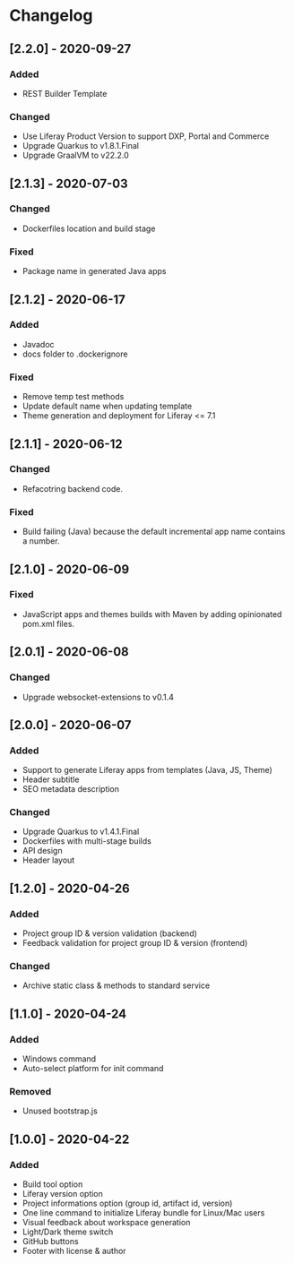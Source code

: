 # Changelog
## [2.2.0] - 2020-09-27
### Added
- REST Builder Template
### Changed
- Use Liferay Product Version to support DXP, Portal and Commerce
- Upgrade Quarkus to v1.8.1.Final
- Upgrade GraalVM to v22.2.0
## [2.1.3] - 2020-07-03
### Changed
- Dockerfiles location and build stage
### Fixed
- Package name in generated Java apps
## [2.1.2] - 2020-06-17
### Added
- Javadoc
- docs folder to .dockerignore
### Fixed
- Remove temp test methods
- Update default name when updating template
- Theme generation and deployment for Liferay <= 7.1
## [2.1.1] - 2020-06-12
### Changed
- Refacotring backend code.
### Fixed
- Build failing (Java) because the default incremental app name contains a number.
## [2.1.0] - 2020-06-09
### Fixed
- JavaScript apps and themes builds with Maven by adding opinionated pom.xml files.
## [2.0.1] - 2020-06-08
### Changed
- Upgrade websocket-extensions to v0.1.4
## [2.0.0] - 2020-06-07
### Added
- Support to generate Liferay apps from templates (Java, JS, Theme) 
- Header subtitle
- SEO metadata description
### Changed
- Upgrade Quarkus to v1.4.1.Final
- Dockerfiles with multi-stage builds
- API design
- Header layout

## [1.2.0] - 2020-04-26
### Added
- Project group ID & version validation (backend)
- Feedback validation for project group ID & version (frontend)
### Changed
- Archive static class & methods to standard service

## [1.1.0] - 2020-04-24
### Added
- Windows command
- Auto-select platform for init command
### Removed
- Unused bootstrap.js

## [1.0.0] - 2020-04-22
### Added
- Build tool option
- Liferay version option
- Project informations option (group id, artifact id, version)
- One line command to initialize Liferay bundle for Linux/Mac users
- Visual feedback about workspace generation
- Light/Dark theme switch
- GitHub buttons
- Footer with license & author
